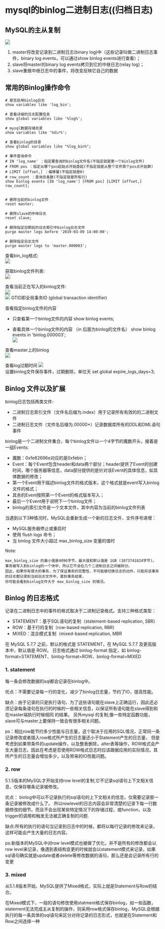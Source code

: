 # mysql的binlog二进制日志((归档日志)

## MySQL的主从复制
![](.binlog_images/mysql_master_to_slave.png)
1. master将改变记录到二进制日志(binary log)中（这些记录叫做二进制日志事件，binary log events，可以通过show binlog events进行查看）；
2. slave将master的binary log events拷贝到它的中继日志(relay log)；
3. slave重做中继日志中的事件，将改变反映它自己的数据

## 常用的Binlog操作命令
```shell
# 是否启用binlog日志
show variables like 'log_bin';

# 查看详细的日志配置信息
show global variables like '%log%';

# mysql数据存储目录
show variables like '%dir%';

# 查看binlog的目录
show global variables like "%log_bin%";

# 事件查询命令
# IN 'log_name' ：指定要查询的binlog文件名(不指定就是第一个binlog文件)
# FROM pos ：指定从哪个pos起始点开始查起(不指定就是从整个文件首个pos点开始算)
# LIMIT [offset,] ：偏移量(不指定就是0)
# row_count ：查询总条数(不指定就是所有行)
show binlog events [IN 'log_name'] [FROM pos] [LIMIT [offset,] row_count];


# 删除当前的binlog文件
reset master; 

# 删除slave的中继日志
reset slave;

# 删除指定日期前的日志索引中binlog日志文件
purge master logs before '2019-03-09 14:00:00';

# 删除指定日志文件
purge master logs to 'master.000003';
```
查看bin_log格式:   
![](.binlog_images/binlog_format.png) 

获取binlog文件列表:   
![](.binlog_images/binlog_array.png)   

查看当前正在写入的binlog文件:    
![](.binlog_images/current_master_log.png)  
![](.binlog_images/show_master_status.png)
GTID即全局事务ID (global transaction identifier)

查看指定binlog文件的内容
- 只查看第一个binlog文件的内容
show binlog events;

- 查看具体一个binlog文件的内容 （in 后面为binlog的文件名）
show binlog events in 'binlog.000003';   
![](.binlog_images/binlog_content.png)

查看master上的binlog   
![](.binlog_images/master_logs.png)   

查看log过期时间
![](.binlog_images/log_expire_day.png)    
设置binlog文件保存事件，过期删除，单位天
set global expire_logs_days=3;

## Binlog 文件以及扩展
binlog日志包括两类文件:
- 二进制日志索引文件（文件名后缀为.index）用于记录所有有效的的二进制文件
- 二进制日志文件（文件名后缀为.00000*）记录数据库所有的DDL和DML语句事件

binlog是一个二进制文件集合，每个binlog文件以一个4字节的魔数开头，接着是一组Events:
- 魔数：0xfe62696e对应的是0xfebin；
- Event：每个Event包含header和data两个部分；header提供了Event的创建时间，哪个服务器等信息，data部分提供的是针对该Event的具体信息，如具体数据的修改；
- 第一个Event用于描述binlog文件的格式版本，这个格式就是event写入binlog文件的格式；
- 其余的Event按照第一个Event的格式版本写入；
- 最后一个Event用于说明下一个binlog文件；
- binlog的索引文件是一个文本文件，其中内容为当前的binlog文件列表

当遇到以下3种情况时，MySQL会重新生成一个新的日志文件，文件序号递增：

- MySQL服务器停止或重启时
- 使用 flush logs 命令；
- 当 binlog 文件大小超过 max_binlog_size 变量的值时

Note:

    max_binlog_size 的最小值是4096字节，最大值和默认值是 1GB (1073741824字节)。
    事务被写入到binlog的一个块中，所以它不会在几个二进制日志之间被拆分。
    因此，如果你有很大的事务，为了保证事务的完整性，不可能做切换日志的动作，只能将该事务的日志都记录到当前日志文件中，直到事务结束，
    你可能会看到binlog文件大于 max_binlog_size 的情况。

## Binlog 的日志格式
记录在二进制日志中的事件的格式取决于二进制记录格式。支持三种格式类型：

- STATEMENT：基于SQL语句的复制（statement-based replication, SBR）
- ROW：基于行的复制（row-based replication, RBR）
- MIXED：混合模式复制（mixed-based replication, MBR

在 MySQL 5.7.7 之前，默认的格式是 STATEMENT，在 MySQL 5.7.7 及更高版本中，默认值是 ROW。
日志格式通过 binlog-format 指定，如 binlog-format=STATEMENT、binlog-format=ROW、binlog-format=MIXED

### 1. statement
每一条会修改数据的sql都会记录在binlog中。

优点：不需要记录每一行的变化，减少了binlog日志量，节约了IO，提高性能。

缺点：由于记录的只是执行语句，为了这些语句能在slave上正确运行，因此还必须记录每条语句在执行的时候的一些相关信息，以保证所有语句能在slave得到和在master端执行时候相同 的结果。
另外mysql 的复制,像一些特定函数功能，slave可与master上要保持一致会有很多相关问题。

ps：相比row能节约多少性能与日志量，这个取决于应用的SQL情况，正常同一条记录修改或者插入row格式所产生的日志量还小于Statement产生的日志量，
但是考虑到如果带条件的update操作，以及整表删除，alter表等操作，ROW格式会产生大量日志，因此在考虑是否使用ROW格式日志时应该跟据应用的实际情况，其所产生的日志量会增加多少，以及带来的IO性能问题。

### 2. row

5.1.5版本的MySQL才开始支持row level的复制,它不记录sql语句上下文相关信息，仅保存哪条记录被修改。

优点： binlog中可以不记录执行的sql语句的上下文相关的信息，仅需要记录那一条记录被修改成什么了。
所以rowlevel的日志内容会非常清楚的记录下每一行数据修改的细节。而且不会出现某些特定情况下的存储过程，或function，以及trigger的调用和触发无法被正确复制的问题.

缺点:所有的执行的语句当记录到日志中的时候，都将以每行记录的修改来记录，这样可能会产生大量的日志内容。

ps:新版本的MySQL中对row level模式也被做了优化，并不是所有的修改都会以row level来记录，像遇到表结构变更的时候就会以statement模式来记录，如果sql语句确实就是update或者delete等修改数据的语句，那么还是会记录所有行的变更

### 3. mixed
从5.1.8版本开始，MySQL提供了Mixed格式，实际上就是Statement与Row的结合。

在Mixed模式下，一般的语句修改使用statment格式保存binlog，如一些函数，statement无法完成主从复制的操作，则采用row格式保存binlog，MySQL会根据执行的每一条具体的sql语句来区分对待记录的日志形式，也就是在Statement和Row之间选择一种



